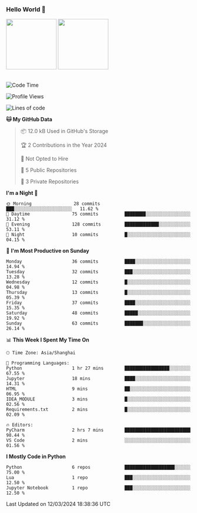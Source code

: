 ### Hello World 👋
<img align="" height="137px" src="https://github-readme-stats.vercel.app/api?username=myhMARS&hide_title=true&hide_border=true&show_icons=trueline_height=21&text_color=000&icon_color=000&bg_color=0,ea6161,ffc64d,fffc4d,52fa5a&theme=graywhite" /> </div>
<img align="" height="137px" src="https://github-readme-stats-git-masterrstaa-rickstaa.vercel.app/api/top-langs/?username=myhMARS&hide_title=true&hide_border=true&layout=compact&langs_count=6&text_color=000&icon_color=fff&bg_color=0,52fa5a,4dfcff,c64dff&theme=graywhite" /><br><br>

<!--START_SECTION:waka-->
![Code Time](http://img.shields.io/badge/Code%20Time-151%20hrs%2022%20mins-blue)

![Profile Views](http://img.shields.io/badge/Profile%20Views-0-blue)

![Lines of code](https://img.shields.io/badge/From%20Hello%20World%20I%27ve%20Written-15.9%20thousand%20lines%20of%20code-blue)

**🐱 My GitHub Data** 

> 📦 12.0 kB Used in GitHub's Storage 
 > 
> 🏆 2 Contributions in the Year 2024
 > 
> 🚫 Not Opted to Hire
 > 
> 📜 5 Public Repositories 
 > 
> 🔑 3 Private Repositories 
 > 
**I'm a Night 🦉** 

```text
🌞 Morning                28 commits          ███░░░░░░░░░░░░░░░░░░░░░░   11.62 % 
🌆 Daytime                75 commits          ████████░░░░░░░░░░░░░░░░░   31.12 % 
🌃 Evening                128 commits         █████████████░░░░░░░░░░░░   53.11 % 
🌙 Night                  10 commits          █░░░░░░░░░░░░░░░░░░░░░░░░   04.15 % 
```
📅 **I'm Most Productive on Sunday** 

```text
Monday                   36 commits          ████░░░░░░░░░░░░░░░░░░░░░   14.94 % 
Tuesday                  32 commits          ███░░░░░░░░░░░░░░░░░░░░░░   13.28 % 
Wednesday                12 commits          █░░░░░░░░░░░░░░░░░░░░░░░░   04.98 % 
Thursday                 13 commits          █░░░░░░░░░░░░░░░░░░░░░░░░   05.39 % 
Friday                   37 commits          ████░░░░░░░░░░░░░░░░░░░░░   15.35 % 
Saturday                 48 commits          █████░░░░░░░░░░░░░░░░░░░░   19.92 % 
Sunday                   63 commits          ███████░░░░░░░░░░░░░░░░░░   26.14 % 
```


📊 **This Week I Spent My Time On** 

```text
🕑︎ Time Zone: Asia/Shanghai

💬 Programming Languages: 
Python                   1 hr 27 mins        █████████████████░░░░░░░░   67.55 % 
Jupyter                  18 mins             ████░░░░░░░░░░░░░░░░░░░░░   14.31 % 
HTML                     9 mins              ██░░░░░░░░░░░░░░░░░░░░░░░   06.95 % 
IDEA_MODULE              3 mins              █░░░░░░░░░░░░░░░░░░░░░░░░   02.56 % 
Requirements.txt         2 mins              █░░░░░░░░░░░░░░░░░░░░░░░░   02.09 % 

🔥 Editors: 
PyCharm                  2 hrs 7 mins        █████████████████████████   98.44 % 
VS Code                  2 mins              ░░░░░░░░░░░░░░░░░░░░░░░░░   01.56 % 
```

**I Mostly Code in Python** 

```text
Python                   6 repos             ███████████████████░░░░░░   75.00 % 
Lua                      1 repo              ███░░░░░░░░░░░░░░░░░░░░░░   12.50 % 
Jupyter Notebook         1 repo              ███░░░░░░░░░░░░░░░░░░░░░░   12.50 % 
```




 Last Updated on 12/03/2024 18:38:36 UTC
<!--END_SECTION:waka-->

<!--
**myhMARS/myhMARS** is a ✨ _special_ ✨ repository because its `README.md` (this file) appears on your GitHub profile.

Here are some ideas to get you started:

- 🔭 I’m currently working on ...
- 🌱 I’m currently learning ...
- 👯 I’m looking to collaborate on ...
- 🤔 I’m looking for help with ...
- 💬 Ask me about ...
- 📫 How to reach me: ...
- 😄 Pronouns: ...
- ⚡ Fun fact: ...
-->
